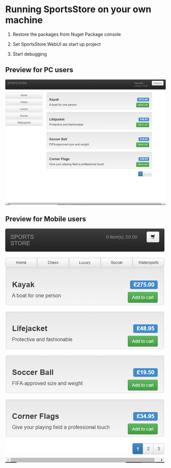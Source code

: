 # Running SportsStore on your own machine

1. Restore the packages from Nuget Package console

2. Set SportsStore.WebUI as start up project

3. Start debugging

## Preview for PC users

![alt text](https://github.com/stevenxu9494/SportsStore/blob/master/Images/SportsStorePCHomeView.png?raw=true)

## Preview for Mobile users

![alt text](https://github.com/stevenxu9494/SportsStore/blob/master/Images/SportsStoreMOHomeView.png?raw=true)
